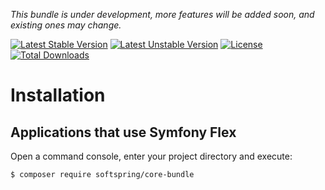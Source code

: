 

*This bundle is under development, more features will be added soon, and existing ones may change.*

[![Latest Stable Version](https://poser.pugx.org/softspring/core-bundle/v/stable.svg)](https://packagist.org/packages/softspring/core-bundle)
[![Latest Unstable Version](https://poser.pugx.org/softspring/core-bundle/v/unstable.svg)](https://packagist.org/packages/softspring/core-bundle)
[![License](https://poser.pugx.org/softspring/core-bundle/license.svg)](https://packagist.org/packages/softspring/core-bundle)
[![Total Downloads](https://poser.pugx.org/softspring/core-bundle/downloads)](https://packagist.org/packages/softspring/core-bundle)

# Installation

## Applications that use Symfony Flex

Open a command console, enter your project directory and execute:

```console
$ composer require softspring/core-bundle
```
